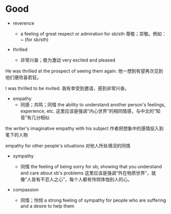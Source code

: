# Good

- reverence
  - a feeling of great respect or admiration for sb/sth 尊敬；崇敬。例如：~ (for sb/sth)

- thrilled
  - 非常兴奋；极为激动 very excited and pleased

He was thrilled at the prospect of seeing them again.
他一想到有望再次见到他们便欣喜若狂。

I was thrilled to be invited.
我有幸受到邀请，感到非常兴奋。

- empathy
  - 同感；共鸣；同情 the ability to understand another person's feelings, experience, etc. 这里应该是强调“内心世界”的相同情感，与中文的“知音”有几分相似

the writer's imaginative empathy with his subject
作者把想象中的感情投入到笔下的人物

empathy for other people's situations
对他人所处境况的同情

- sympathy
  - 同情 the feeling of being sorry for sb; showing that you understand and care about sb's problems 这里应该是强调“外在物质世界”，就像“人皆有不忍人之心”，每个人都有怜悯体恤别人的心。

- compassion
  - 同情；怜悯 a strong feeling of sympathy for people who are suffering and a desire to help them









